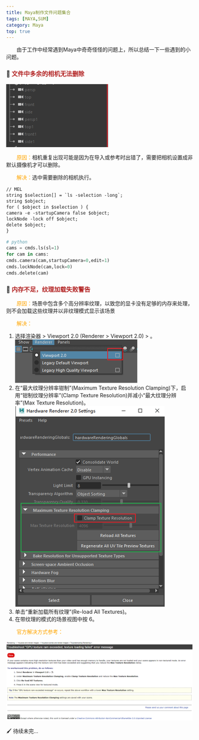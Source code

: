 ```yaml
---
title: Maya制作文件问题集合
tags: [MAYA,SUM]
category: Maya
top: true
---
```


&emsp;&emsp;由于工作中经常遇到Maya中奇奇怪怪的问题上，所以总结一下一些遇到的小问题。

### 🎥 <font color=FireBrick>文件中多余的相机无法删除</font>
![](Maya制作文件问题集合/相机无法删除.png)

&emsp;&emsp;<font color=orange>原因：</font>相机重复出现可能是因为在导入或参考时出错了，需要把相机设置成非默认摄像机才可以删除。

&emsp;&emsp;<font color=orange>解决：</font>选中需要删除的相机执行。

```mel
// MEL
string $selection[] = `ls -selection -long`;
string $object;
for ( $object in $selection ) {
camera -e -startupCamera false $object;
lockNode -lock off $object;
delete $object;
}
```

```python
# python
cams = cmds.ls(sl=1)
for cam in cams:
cmds.camera(cam,startupCamera=0,edit=1)
cmds.lockNode(cam,lock=0)
cmds.delete(cam)
```

### 🌄 <font color=FireBrick>内存不足，纹理加载失败警告</font>

&emsp;&emsp;<font color=orange>原因：</font>场景中包含多个高分辨率纹理，以致您的显卡没有足够的内存来处理，则不会加载这些纹理并以非纹理模式显示该场景


&emsp;&emsp;<font color=orange>解决：</font>
1. 选择渲染器 > Viewport 2.0 (Renderer > Viewport 2.0) > 。  
![](Maya制作文件问题集合/vp渲染器.png)
2. 在“最大纹理分辨率钳制”(Maximum Texture Resolution Clamping)下，启用“钳制纹理分辨率”(Clamp Texture Resolution)并减小“最大纹理分辨率”(Max Texture Resolution)。  
![](Maya制作文件问题集合/设置最大纹理分辨率.png)
3. 单击“重新加载所有纹理”(Re-load All Textures)。
4. 在带纹理的模式的场景视图中按 6。

&emsp;&emsp;<font color=orange>官方解决方式参考：</font>

![](Maya制作文件问题集合/纹理官方解决.png)
	


🖌 待续未完...

